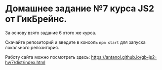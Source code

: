 # Домашнее задание №7 курса JS2 от ГикБрейнс.
За основу взято задание 6 этого же курса.

Скачайте репозиторий и введите в консоль `npm start` для запуска локального репозитория.

Работу сайта можно посмотреть здесь:
    https://antanol.github.io/gb-js2-hw7/dist/index.html